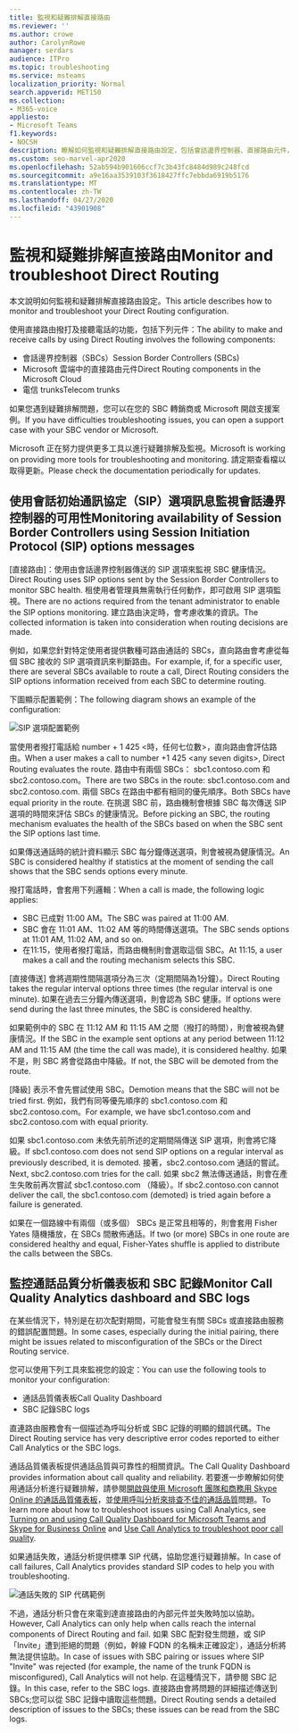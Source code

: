 ```yaml
---
title: 監視和疑難排解直接路由
ms.reviewer: ''
ms.author: crowe
author: CarolynRowe
manager: serdars
audience: ITPro
ms.topic: troubleshooting
ms.service: msteams
localization_priority: Normal
search.appverid: MET150
ms.collection:
- M365-voice
appliesto:
- Microsoft Teams
f1.keywords:
- NOCSH
description: 瞭解如何監視和疑難排解直接路由設定，包括會話邊界控制器、直接路由元件，以及電信 trunks。
ms.custom: seo-marvel-apr2020
ms.openlocfilehash: 52ab594b901606ccf7c3b43fc8484d989c248fcd
ms.sourcegitcommit: a9e16aa3539103f3618427ffc7ebbda6919b5176
ms.translationtype: MT
ms.contentlocale: zh-TW
ms.lasthandoff: 04/27/2020
ms.locfileid: "43901908"
---
```

# <a name="monitor-and-troubleshoot-direct-routing"></a><span data-ttu-id="be0e9-103">監視和疑難排解直接路由</span><span class="sxs-lookup"><span data-stu-id="be0e9-103">Monitor and troubleshoot Direct Routing</span></span>

<span data-ttu-id="be0e9-104">本文說明如何監視和疑難排解直接路由設定。</span><span class="sxs-lookup"><span data-stu-id="be0e9-104">This article describes how to monitor and troubleshoot your Direct Routing configuration.</span></span> 

<span data-ttu-id="be0e9-105">使用直接路由撥打及接聽電話的功能，包括下列元件：</span><span class="sxs-lookup"><span data-stu-id="be0e9-105">The ability to make and receive calls by using Direct Routing involves the following components:</span></span> 

- <span data-ttu-id="be0e9-106">會話邊界控制器（SBCs）</span><span class="sxs-lookup"><span data-stu-id="be0e9-106">Session Border Controllers (SBCs)</span></span> 
- <span data-ttu-id="be0e9-107">Microsoft 雲端中的直接路由元件</span><span class="sxs-lookup"><span data-stu-id="be0e9-107">Direct Routing components in the Microsoft Cloud</span></span> 
- <span data-ttu-id="be0e9-108">電信 trunks</span><span class="sxs-lookup"><span data-stu-id="be0e9-108">Telecom trunks</span></span> 

<span data-ttu-id="be0e9-109">如果您遇到疑難排解問題，您可以在您的 SBC 轉銷商或 Microsoft 開啟支援案例。</span><span class="sxs-lookup"><span data-stu-id="be0e9-109">If you have difficulties troubleshooting issues, you can open a support case with your SBC vendor or Microsoft.</span></span> 

<span data-ttu-id="be0e9-110">Microsoft 正在努力提供更多工具以進行疑難排解及監視。</span><span class="sxs-lookup"><span data-stu-id="be0e9-110">Microsoft is working on providing more tools for troubleshooting and monitoring.</span></span> <span data-ttu-id="be0e9-111">請定期查看檔以取得更新。</span><span class="sxs-lookup"><span data-stu-id="be0e9-111">Please check the documentation periodically for updates.</span></span> 

## <a name="monitoring-availability-of-session-border-controllers-using-session-initiation-protocol-sip-options-messages"></a><span data-ttu-id="be0e9-112">使用會話初始通訊協定（SIP）選項訊息監視會話邊界控制器的可用性</span><span class="sxs-lookup"><span data-stu-id="be0e9-112">Monitoring availability of Session Border Controllers using Session Initiation Protocol (SIP) options messages</span></span>

<span data-ttu-id="be0e9-113">[直接路由]：使用由會話邊界控制器傳送的 SIP 選項來監視 SBC 健康情況。</span><span class="sxs-lookup"><span data-stu-id="be0e9-113">Direct Routing uses SIP options sent by the Session Border Controllers to monitor SBC health.</span></span> <span data-ttu-id="be0e9-114">租使用者管理員無需執行任何動作，即可啟用 SIP 選項監視。</span><span class="sxs-lookup"><span data-stu-id="be0e9-114">There are no actions required from the tenant administrator to enable the SIP options monitoring.</span></span> <span data-ttu-id="be0e9-115">建立路由決定時，會考慮收集的資訊。</span><span class="sxs-lookup"><span data-stu-id="be0e9-115">The collected information is taken into consideration when routing decisions are made.</span></span> 

<span data-ttu-id="be0e9-116">例如，如果您針對特定使用者提供數種可路由通話的 SBCs，直向路由會考慮從每個 SBC 接收的 SIP 選項資訊來判斷路由。</span><span class="sxs-lookup"><span data-stu-id="be0e9-116">For example, if, for a specific user, there are several SBCs available to route a call, Direct Routing considers the SIP options information received from each SBC to determine routing.</span></span> 

<span data-ttu-id="be0e9-117">下圖顯示配置範例：</span><span class="sxs-lookup"><span data-stu-id="be0e9-117">The following diagram shows an example of the configuration:</span></span> 

![SIP 選項配置範例](media/sip-options-config-example.png)

<span data-ttu-id="be0e9-119">當使用者撥打電話給 number + 1 425 \<時，任何七位數>，直向路由會評估路由。</span><span class="sxs-lookup"><span data-stu-id="be0e9-119">When a user makes a call to number +1 425 \<any seven digits>, Direct Routing evaluates the route.</span></span> <span data-ttu-id="be0e9-120">路由中有兩個 SBCs： sbc1.contoso.com 和 sbc2.contoso.com。</span><span class="sxs-lookup"><span data-stu-id="be0e9-120">There are two SBCs in the route: sbc1.contoso.com and sbc2.contoso.com.</span></span> <span data-ttu-id="be0e9-121">兩個 SBCs 在路由中都有相同的優先順序。</span><span class="sxs-lookup"><span data-stu-id="be0e9-121">Both SBCs have equal priority in the route.</span></span> <span data-ttu-id="be0e9-122">在挑選 SBC 前，路由機制會根據 SBC 每次傳送 SIP 選項的時間來評估 SBCs 的健康情況。</span><span class="sxs-lookup"><span data-stu-id="be0e9-122">Before picking an SBC, the routing mechanism evaluates the health of the SBCs based on when the SBC sent the SIP options last time.</span></span> 

<span data-ttu-id="be0e9-123">如果傳送通話時的統計資料顯示 SBC 每分鐘傳送選項，則會被視為健康情況。</span><span class="sxs-lookup"><span data-stu-id="be0e9-123">An SBC is considered healthy if statistics at the moment of sending the call shows that the SBC sends options every minute.</span></span>  

<span data-ttu-id="be0e9-124">撥打電話時，會套用下列邏輯：</span><span class="sxs-lookup"><span data-stu-id="be0e9-124">When a call is made, the following logic applies:</span></span>

- <span data-ttu-id="be0e9-125">SBC 已成對 11:00 AM。</span><span class="sxs-lookup"><span data-stu-id="be0e9-125">The SBC was paired at 11:00 AM.</span></span>  
- <span data-ttu-id="be0e9-126">SBC 會在 11:01 AM、11:02 AM 等的時間傳送選項。</span><span class="sxs-lookup"><span data-stu-id="be0e9-126">The SBC sends options at 11:01 AM, 11:02 AM, and so on.</span></span>  
- <span data-ttu-id="be0e9-127">在11:15，使用者撥打電話，而路由機制則會選取這個 SBC。</span><span class="sxs-lookup"><span data-stu-id="be0e9-127">At 11:15, a user makes a call and the routing mechanism selects this SBC.</span></span> 

<span data-ttu-id="be0e9-128">[直接傳送] 會將週期性間隔選項分為三次（定期間隔為1分鐘）。</span><span class="sxs-lookup"><span data-stu-id="be0e9-128">Direct Routing takes the regular interval options three times (the regular interval is one minute).</span></span> <span data-ttu-id="be0e9-129">如果在過去三分鐘內傳送選項，則會認為 SBC 健康。</span><span class="sxs-lookup"><span data-stu-id="be0e9-129">If options were send during the last three minutes, the SBC is considered healthy.</span></span>

<span data-ttu-id="be0e9-130">如果範例中的 SBC 在 11:12 AM 和 11:15 AM 之間（撥打的時間），則會被視為健康情況。</span><span class="sxs-lookup"><span data-stu-id="be0e9-130">If the SBC in the example sent options at any period between 11:12 AM and 11:15 AM (the time the call was made), it is considered healthy.</span></span> <span data-ttu-id="be0e9-131">如果不是，則 SBC 將會從路由中降級。</span><span class="sxs-lookup"><span data-stu-id="be0e9-131">If not, the SBC will be demoted from the route.</span></span> 

<span data-ttu-id="be0e9-132">[降級] 表示不會先嘗試使用 SBC。</span><span class="sxs-lookup"><span data-stu-id="be0e9-132">Demotion means that the SBC will not be tried first.</span></span> <span data-ttu-id="be0e9-133">例如，我們有同等優先順序的 sbc1.contoso.com 和 sbc2.contoso.com。</span><span class="sxs-lookup"><span data-stu-id="be0e9-133">For example, we have sbc1.contoso.com and sbc2.contoso.com with equal priority.</span></span>  

<span data-ttu-id="be0e9-134">如果 sbc1.contoso.com 未依先前所述的定期間隔傳送 SIP 選項，則會將它降級。</span><span class="sxs-lookup"><span data-stu-id="be0e9-134">If sbc1.contoso.com does not send SIP options on a regular interval as previously described, it is demoted.</span></span> <span data-ttu-id="be0e9-135">接著，sbc2.contoso.com 通話的嘗試。</span><span class="sxs-lookup"><span data-stu-id="be0e9-135">Next, sbc2.contoso.com tries for the call.</span></span> <span data-ttu-id="be0e9-136">如果 sbc2 無法傳送通話，則會在產生失敗前再次嘗試 sbc1.contoso.com （降級）。</span><span class="sxs-lookup"><span data-stu-id="be0e9-136">If sbc2.contoso.con cannot deliver the call, the sbc1.contoso.com (demoted) is tried again before a failure is generated.</span></span> 

<span data-ttu-id="be0e9-137">如果在一個路線中有兩個（或多個） SBCs 是正常且相等的，則會套用 Fisher Yates 隨機播放，在 SBCs 間散佈通話。</span><span class="sxs-lookup"><span data-stu-id="be0e9-137">If two (or more) SBCs in one route are considered healthy and equal, Fisher-Yates shuffle is applied to distribute the calls between the SBCs.</span></span>

## <a name="monitor-call-quality-analytics-dashboard-and-sbc-logs"></a><span data-ttu-id="be0e9-138">監控通話品質分析儀表板和 SBC 記錄</span><span class="sxs-lookup"><span data-stu-id="be0e9-138">Monitor Call Quality Analytics dashboard and SBC logs</span></span> 
 
<span data-ttu-id="be0e9-139">在某些情況下，特別是在初次配對期間，可能會發生有關 SBCs 或直接路由服務的錯誤配置問題。</span><span class="sxs-lookup"><span data-stu-id="be0e9-139">In some cases, especially during the initial pairing, there might be issues related to misconfiguration of the SBCs or the Direct Routing service.</span></span> 

<span data-ttu-id="be0e9-140">您可以使用下列工具來監視您的設定：</span><span class="sxs-lookup"><span data-stu-id="be0e9-140">You can use the following tools to monitor your configuration:</span></span>  
 
- <span data-ttu-id="be0e9-141">通話品質儀表板</span><span class="sxs-lookup"><span data-stu-id="be0e9-141">Call Quality Dashboard</span></span> 
- <span data-ttu-id="be0e9-142">SBC 記錄</span><span class="sxs-lookup"><span data-stu-id="be0e9-142">SBC logs</span></span> 

<span data-ttu-id="be0e9-143">直連路由服務會有一個描述為呼叫分析或 SBC 記錄的明顯的錯誤代碼。</span><span class="sxs-lookup"><span data-stu-id="be0e9-143">The Direct Routing service has very descriptive error codes reported to either Call Analytics or the SBC logs.</span></span> 

<span data-ttu-id="be0e9-144">通話品質儀表板提供通話品質與可靠性的相關資訊。</span><span class="sxs-lookup"><span data-stu-id="be0e9-144">The Call Quality Dashboard provides information about call quality and reliability.</span></span> <span data-ttu-id="be0e9-145">若要進一步瞭解如何使用通話分析進行疑難排解，請參閱[開啟與使用 Microsoft 團隊和商務用 Skype Online 的通話品質儀表板](https://docs.microsoft.com/SkypeForBusiness/using-call-quality-in-your-organization/turning-on-and-using-call-quality-dashboard)，並[使用呼叫分析來排查不佳的通話品質](https://docs.microsoft.com/SkypeForBusiness/using-call-quality-in-your-organization/use-call-analytics-to-troubleshoot-poor-call-quality)問題。</span><span class="sxs-lookup"><span data-stu-id="be0e9-145">To learn more about how to troubleshoot issues using Call Analytics, see [Turning on and using Call Quality Dashboard for Microsoft Teams and Skype for Business Online](https://docs.microsoft.com/SkypeForBusiness/using-call-quality-in-your-organization/turning-on-and-using-call-quality-dashboard) and [Use Call Analytics to troubleshoot poor call quality](https://docs.microsoft.com/SkypeForBusiness/using-call-quality-in-your-organization/use-call-analytics-to-troubleshoot-poor-call-quality).</span></span> 

<span data-ttu-id="be0e9-146">如果通話失敗，通話分析提供標準 SIP 代碼，協助您進行疑難排解。</span><span class="sxs-lookup"><span data-stu-id="be0e9-146">In case of call failures, Call Analytics provides standard SIP codes to help you with troubleshooting.</span></span> 

![通話失敗的 SIP 代碼範例](media/failed-response-code.png)

<span data-ttu-id="be0e9-148">不過，通話分析只會在來電到達直接路由的內部元件並失敗時加以協助。</span><span class="sxs-lookup"><span data-stu-id="be0e9-148">However, Call Analytics can only help when calls reach the internal components of Direct Routing and fail.</span></span> <span data-ttu-id="be0e9-149">如果 SBC 配對發生問題，或 SIP 「Invite」遭到拒絕的問題（例如，幹線 FQDN 的名稱未正確設定），通話分析將無法提供協助。</span><span class="sxs-lookup"><span data-stu-id="be0e9-149">In case of issues with SBC pairing or issues where SIP "Invite" was rejected (for example, the name of the trunk FQDN is misconfigured), Call Analytics will not help.</span></span> <span data-ttu-id="be0e9-150">在這種情況下，請參閱 SBC 記錄。</span><span class="sxs-lookup"><span data-stu-id="be0e9-150">In this case, refer to the SBC logs.</span></span> <span data-ttu-id="be0e9-151">直接路由會將問題的詳細描述傳送到 SBCs;您可以從 SBC 記錄中讀取這些問題。</span><span class="sxs-lookup"><span data-stu-id="be0e9-151">Direct Routing sends a detailed description of issues to the SBCs; these issues can be read from the SBC logs.</span></span> 
